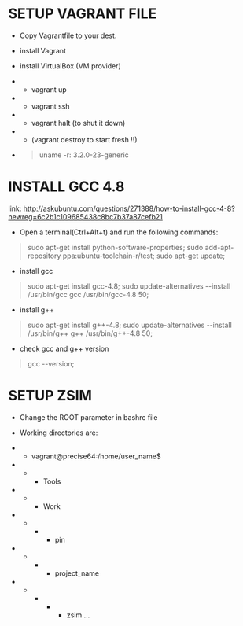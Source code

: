 
# SETUP VAGRANT FILE
- Copy Vagrantfile to your dest.
- install Vagrant
- install VirtualBox (VM provider)

- - vagrant up
- - vagrant ssh
- - vagrant halt (to shut it down)
- - (vagrant destroy to start fresh !!)

- > uname -r: 3.2.0-23-generic

# INSTALL GCC 4.8

link: http://askubuntu.com/questions/271388/how-to-install-gcc-4-8?newreg=6c2b1c109685438c8bc7b37a87cefb21

- Open a terminal(Ctrl+Alt+t) and run the following commands:
> sudo apt-get install python-software-properties;
> sudo add-apt-repository ppa:ubuntu-toolchain-r/test;
> sudo apt-get update;

- install gcc
> sudo apt-get install gcc-4.8;
> sudo update-alternatives --install /usr/bin/gcc gcc /usr/bin/gcc-4.8 50;

- install g++
> sudo apt-get install g++-4.8;
> sudo update-alternatives --install /usr/bin/g++ g++ /usr/bin/g++-4.8 50;

- check gcc and g++ version
> gcc --version;


# SETUP ZSIM

- Change the ROOT parameter in bashrc file

- Working directories are:

- - vagrant@precise64:/home/user_name$
- - - Tools
- - - Work
- - - - pin
- - - - project_name
- - - - - zsim
...



